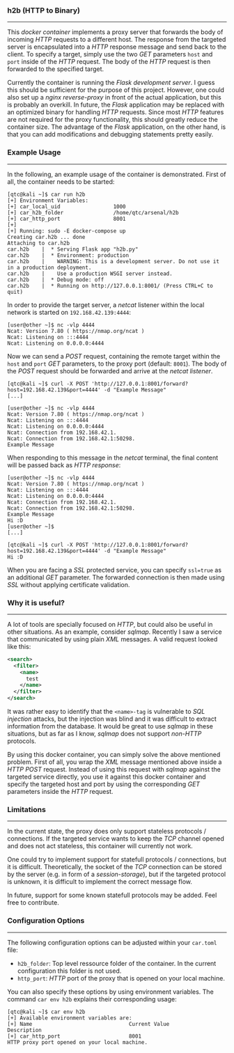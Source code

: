 ### h2b (HTTP to Binary)

----

This *docker container* implements a proxy server that forwards the body of incoming *HTTP* requests to a different host.
The response from the targeted server is encapsulated into a *HTTP* response message and send back to the client.
To specify a target, simply use the two *GET* parameters ``host`` and ``port`` inside of the *HTTP* request. The
body of the *HTTP* request is then forwarded to the specified target.

Currently the container is running the *Flask development server*. I guess this should be sufficient for the purpose of this project.
However, one could also set up a *nginx reverse-proxy* in front of the actual application, but this is probably an overkill.
In future, the *Flask* application may be replaced with an optimized binary for handling *HTTP* requests. Since most *HTTP* features
are not required for the proxy functionality, this should greatly reduce the container size. The advantage of the *Flask* application,
on the other hand, is that you can add modifications and debugging statements pretty easily.


### Example Usage

----

In the following, an example usage of the container is demonstrated. First of all, the container needs to be started:

```console
[qtc@kali ~]$ car run h2b
[+] Environment Variables:
[+]	car_local_uid                 1000
[+]	car_h2b_folder                /home/qtc/arsenal/h2b
[+]	car_http_port                 8001
[+]
[+] Running: sudo -E docker-compose up
Creating car.h2b ... done
Attaching to car.h2b
car.h2b    |  * Serving Flask app "h2b.py"
car.h2b    |  * Environment: production
car.h2b    |    WARNING: This is a development server. Do not use it in a production deployment.
car.h2b    |    Use a production WSGI server instead.
car.h2b    |  * Debug mode: off
car.h2b    |  * Running on http://127.0.0.1:8001/ (Press CTRL+C to quit)
```

In order to provide the target server, a *netcat* listener within the local network is started on ``192.168.42.139:4444``:

```console
[user@other ~]$ nc -vlp 4444
Ncat: Version 7.80 ( https://nmap.org/ncat )
Ncat: Listening on :::4444
Ncat: Listening on 0.0.0.0:4444
```

Now we can send a *POST* request, containing the remote target within the ``host`` and ``port`` *GET* parameters, to
the proxy port (default: ``8001``).  The body of the *POST* request should be forwarded and arrive at the *netcat listener*.

```console
[qtc@kali ~]$ curl -X POST 'http://127.0.0.1:8001/forward?host=192.168.42.139&port=4444' -d "Example Message"
[...]

[user@other ~]$ nc -vlp 4444
Ncat: Version 7.80 ( https://nmap.org/ncat )
Ncat: Listening on :::4444
Ncat: Listening on 0.0.0.0:4444
Ncat: Connection from 192.168.42.1.
Ncat: Connection from 192.168.42.1:50298.
Example Message
```

When responding to this message in the *netcat* terminal, the final content will be passed back as *HTTP response*:

```console
[user@other ~]$ nc -vlp 4444
Ncat: Version 7.80 ( https://nmap.org/ncat )
Ncat: Listening on :::4444
Ncat: Listening on 0.0.0.0:4444
Ncat: Connection from 192.168.42.1.
Ncat: Connection from 192.168.42.1:50298.
Example Message
Hi :D
[user@other ~]$
[...]

[qtc@kali ~]$ curl -X POST 'http://127.0.0.1:8001/forward?host=192.168.42.139&port=4444' -d "Example Message"
Hi :D
```

When you are facing a *SSL* protected service, you can specify ``ssl=true`` as an additional *GET* parameter.
The forwarded connection is then made using *SSL* without applying certificate validation.


### Why it is useful?

----

A lot of tools are specially focused on *HTTP*, but could also be useful in other situations. As an example, consider *sqlmap*.
Recently I saw a service that communicated by using plain *XML* messages. A valid request looked like this:

```xml
<search>
  <filter>
    <name>
      test
    </name>
  </filter>
</search>
```

It was rather easy to identify that the ``<name>-tag`` is vulnerable to *SQL injection* attacks, but the injection was blind and it was difficult
to extract information from the database. It would be great to use *sqlmap* in these situations, but as far as I know, *sqlmap* does not
support *non-HTTP* protocols.

By using this docker container, you can simply solve the above mentioned problem. First of all, you wrap the *XML* message mentioned above
inside a *HTTP POST* request. Instead of using this request with *sqlmap* against the targeted service directly, you use it against this docker
container and specify the targeted host and port by using the corresponding *GET* parameters inside the *HTTP* request.


### Limitations

----

In the current state, the proxy does only support stateless protocols / connections. If the targeted service wants to keep the *TCP* channel
opened and does not act stateless, this container will currently not work.

One could try to implement support for statefull protocols / connections, but it is difficult. Theoretically, the socket of the *TCP* connection
can be stored by the server (e.g. in form of a *session-storage*), but if the targeted protocol is unknown, it is difficult to implement the correct
message flow.

In future, support for some known statefull protocols may be added. Feel free to contribute.


### Configuration Options

----

The following configuration options can be adjusted within your ``car.toml`` file:

* ``h2b_folder``: Top level ressource folder of the container. In the current configuration this folder is not used.
* ``http_port``: *HTTP* port of the proxy that is opened on your local machine.

You can also specify these options by using environment variables. The command ``car env h2b`` explains their corresponding usage:

```console
[qtc@kali ~]$ car env h2b
[+] Available environment variables are:
[+] Name                               Current Value                      Description
[+] car_http_port                      8001                               HTTP proxy port opened on your local machine.
```
